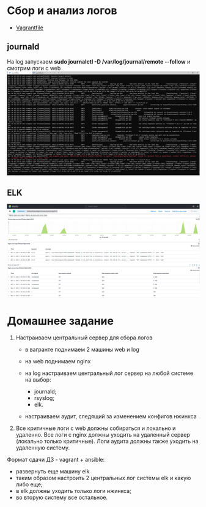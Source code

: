 #  Сбор и анализ логов 
* [Vagrantfile](https://github.com/maxonchikbk/otus/blob/main/16.Logging/Vagrantfile)

## journald
На log запускаем __sudo journalctl -D /var/log/journal/remote --follow__ и смотрим логи с web
![p+g](journald.png)
## ELK
![p+g](elastic.png)
# Домашнее задание

1. Настраиваем центральный сервер для сбора логов

    * в вагранте поднимаем 2 машины web и log
    * на web поднимаем nginx
    * на log настраиваем центральный лог сервер на любой системе на выбор:
        - journald;
        - rsyslog;
        - elk.

    * настраиваем аудит, следящий за изменением конфигов нжинкса

2. Все критичные логи с web должны собираться и локально и удаленно. Все логи с nginx должны уходить на удаленный сервер (локально только критичные). Логи аудита должны также уходить на удаленную систему.

Формат сдачи ДЗ - vagrant + ansible:
* развернуть еще машину elk
* таким образом настроить 2 центральных лог системы elk и какую либо еще;
* в elk должны уходить только логи нжинкса;
* во вторую систему все остальное.

